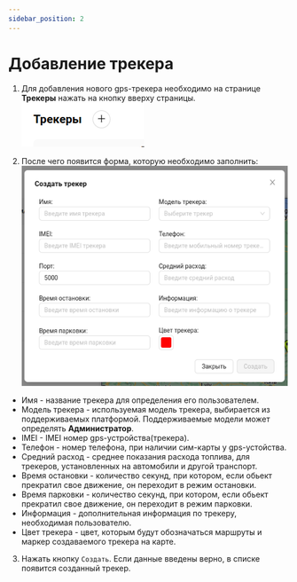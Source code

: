 ```yaml
---
sidebar_position: 2
---
```


#  Добавление трекера
1. Для добавления нового gps-трекера необходимо на странице **Трекеры** нажать на кнопку вверху страницы.
![](./imgs/tracker-add-button-ru.png)

2. После чего появится форма, которую необходимо заполнить:
![](./imgs/add-tracker-modal-ru.png)

- Имя - название трекера для определения его пользователем.
- Модель трекера - используемая модель трекера, выбирается из поддерживаемых платформой. Поддерживаемые модели может определять **Администратор**.
- IMEI - IMEI номер gps-устройства(трекера).
- Телефон - номер телефона, при наличии сим-карты у gps-устойства.
- Средний расход - среднее показания расхода топлива, для трекеров, установленных на автомобили и другой транспорт.
- Время остановки - количество секунд, при котором, если обьект прекратил свое движение, он переходит в режим остановки.
- Время парковки - количество секунд, при котором, если обьект прекратил свое движение, он переходит в режим парковки.
- Информация - дополнительная информация по трекеру, необходимая пользователю.
- Цвет трекера - цвет, которым будут обозначаться маршруты и маркер создаваемого трекера на карте.

3. Нажать кнопку `Создать`. Если данные введены верно, в списке появится созданный трекер.

